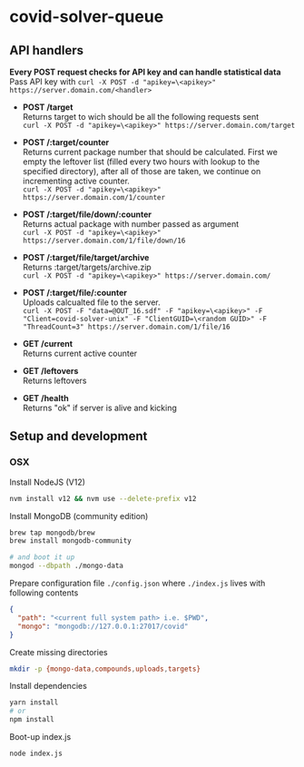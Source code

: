 # covid-solver-queue
## API handlers
**Every POST request checks for API key and can handle statistical data**  
Pass API key with `curl -X POST -d "apikey=\<apikey>" https://server.domain.com/<handler>`

- **POST /target**  
  Returns target to wich should be all the following requests sent  
  `curl -X POST -d "apikey=\<apikey>" https://server.domain.com/target`
  
- **POST /:target/counter**  
  Returns current package number that should be calculated. First we empty the leftover list (filled every two hours with lookup to the specified directory), after all of those are taken, we continue on incrementing active counter.  
  `curl -X POST -d "apikey=\<apikey>" https://server.domain.com/1/counter`
  
- **POST /:target/file/down/:counter**  
  Returns actual package with number passed as argument  
  `curl -X POST -d "apikey=\<apikey>" https://server.domain.com/1/file/down/16`

- **POST /:target/file/target/archive**  
  Returns :target/targets/archive.zip  
  `curl -X POST -d "apikey=\<apikey>" https://server.domain.com/`
  
- **POST /:target/file/:counter**  
  Uploads calcualted file to the server.  
  `curl -X POST -F "data=@OUT_16.sdf" -F "apikey=\<apikey>" -F "Client=covid-solver-unix" -F "ClientGUID=\<random GUID>" -F "ThreadCount=3" https://server.domain.com/1/file/16`
  
- **GET /current**  
  Returns current active counter
  
- **GET /leftovers**  
  Returns leftovers
  
- **GET /health**  
  Returns "ok" if server is alive and kicking


## Setup and development

### OSX

Install NodeJS (V12)
```bash
nvm install v12 && nvm use --delete-prefix v12
```
Install MongoDB (community edition)

```bash
brew tap mongodb/brew
brew install mongodb-community

# and boot it up
mongod --dbpath ./mongo-data
```

Prepare configuration file `./config.json` where `./index.js` lives with following contents
```json
{
  "path": "<current full system path> i.e. $PWD",
  "mongo": "mongodb://127.0.0.1:27017/covid"
}
```

Create missing directories

```bash
mkdir -p {mongo-data,compounds,uploads,targets}
```

Install dependencies
```bash
yarn install
# or
npm install
```

Boot-up index.js
```
node index.js
```
